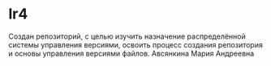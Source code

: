 # lr4
Создан репозиторий, с целью изучить назначение распределённой системы управления версиями, освоить процесс создания репозитория и основы управления версиями файлов.
Авсянкина Мария Андреевна
